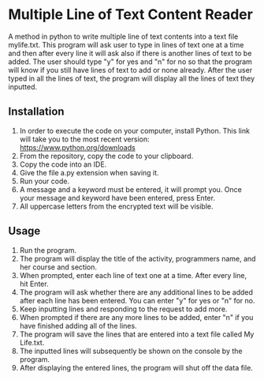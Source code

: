 # Multiple Line of Text Content Reader
A method in python to write multiple line of text contents into a text file mylife.txt. This program will ask user to type in lines of text one at a time and then after every line it will ask also if there is another lines of text to be added. The user should type "y" for yes and "n" for no so that the program will know if you still have lines of text to add or none already. After the user typed in all the lines of text, the program will display all the lines of text they inputted. 

## Installation
1. In order to execute the code on your computer, install Python. This link will take you to the most recent version: https://www.python.org/downloads
2. From the repository, copy the code to your clipboard.
3. Copy the code into an IDE.
4. Give the file a.py extension when saving it.
5. Run your code.
6. A message and a keyword must be entered, it will prompt you. Once your message and keyword have been entered, press Enter.
7. All uppercase letters from the encrypted text will be visible.

## Usage
1. Run the program.
2. The program will display the title of the activity, programmers name, and her course and section.
3. When prompted, enter each line of text one at a time. After every line, hit Enter.
4. The program will ask whether there are any additional lines to be added after each line has been entered. You can enter "y" for yes or "n" for no.
5. Keep inputting lines and responding to the request to add more.
6. When prompted if there are any more lines to be added, enter "n" if you have finished adding all of the lines.
7. The program will save the lines that are entered into a text file called My Life.txt.
8. The inputted lines will subsequently be shown on the console by the program. 
9. After displaying the entered lines, the program will shut off the data file.